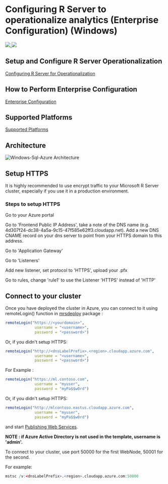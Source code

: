 # Configuring R Server to operationalize analytics (Enterprise Configuration) (Windows)

<a href="https://portal.azure.com/#create/Microsoft.Template/uri/https%3A%2F%2Fraw.githubusercontent.com%2FMicrosoft%2Fmicrosoft-r%2Fmaster%2Frserver-arm-templates%2Fenterprise-configuration%2Fwindows-sql-azure%2Fazuredeploy.json" target="_blank">
    <img src="http://azuredeploy.net/deploybutton.png" />
</a>
<a href="http://armviz.io/#/?load=https%3A%2F%2Fraw.githubusercontent.com%2FMicrosoft%2Fmicrosoft-r%2Fmaster%2Frserver-arm-templates%2Fenterprise-configuration%2Fwindows-sql-azure%2Fazuredeploy.json" target="_blank">
    <img src="http://armviz.io/visualizebutton.png"/>
</a>



## Setup and Configure R Server Operationalization 
[Configuring R Server for Operationalization](https://msdn.microsoft.com/en-us/microsoft-r/operationalize/configuration-initial)


## How to Perform Enterprise Configuration
[Enterprise Configuration](https://msdn.microsoft.com/en-us/microsoft-r/operationalize/configure-enterprise)


## Supported Platforms
[Supported Platforms](https://msdn.microsoft.com/en-us/microsoft-r/operationalize/configuration-initial?#supported-platforms) 


## Architecture
![Windows-Sql-Azure Architecture](https://raw.githubusercontent.com/Microsoft/microsoft-r/master/rserver-arm-templates/enterprise-configuration/windows-sql-azure/windows-sql-azure-architecture.png)

## Setup HTTPS
It is highly recommended to use encrypt traffic to your Microsoft R Server cluster, especially if you use it in a production environment.

### Steps to setup HTTPS
Go to your Azure portal

Go to 'Frontend Public IP Address', take a note of the DNS name (e.g. 4d307f24-dc38-4a5a-9c15-47f585e62ff3.cloudapp.net). Add a new DNS CNAME record on your dns server to point from your HTTPS domain to this address.

Go to 'Application Gateway'

Go to 'Listeners'

Add new listener, set protocol to 'HTTPS', upload your .pfx

Go to rules, change 'rule1' to use the Listener 'HTTPS' instead of 'HTTP'

## Connect to your cluster

Once you have deployed the cluster in Azure, you can connect to it using remoteLogin() function in [mrsdeploy](https://msdn.microsoft.com/en-us/microsoft-r/mrsdeploy/mrsdeploy) package : 


```R
remoteLogin("https://<yourdomain>",
             username = "<username>",
             password = "<password>")
```

Or, if you didn't setup HTTPS:

```R
remoteLogin("http://<dnsLabelPrefix>.<region>.cloudapp.azure.com",
             username = "<username>",
             password = "<password>")
```



For Example : 

```R
remoteLogin("https://ml.contoso.com",
             username = "myuser",
             password = "myPa$$w0rd")
```

Or, if you didn't setup HTTPS:

```R
remoteLogin("http://mlcontoso.eastus.cloudapp.azure.com",
             username = "myuser",
             password = "myPa$$w0rd")
```


and start [Publishing Web Services](https://msdn.microsoft.com/en-us/microsoft-r/operationalize/data-scientist-manage-services).

**NOTE : if Azure Active Directory is not used in the template, username is 'admin'.**

To connect to your cluster, use port 50000 for the first WebNode, 50001 for the second.

For example:

```R
mstsc /v:<dnsLabelPrefix>.<region>.cloudapp.azure.com:50000
```